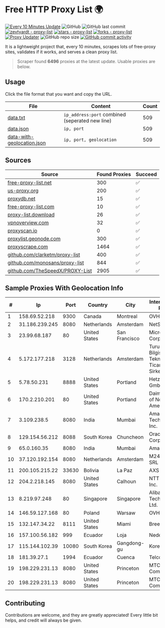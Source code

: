 
# Free HTTP Proxy List 🌍

[![Every 10 Minutes Update](https://github.com/mertguvencli/http-proxy-list/actions/workflows/main.yml/badge.svg?branch=main)](https://github.com/mertguvencli/http-proxy-list/actions/workflows/main.yml)
![GitHub](https://img.shields.io/github/license/mertguvencli/http-proxy-list)
![GitHub last commit](https://img.shields.io/github/last-commit/mertguvencli/http-proxy-list)
[![zevtyardt - proxy-list](https://img.shields.io/static/v1?label=zevtyardt&message=proxy-list&color=blue&logo=github)](https://github.com/zevtyardt/proxy-list "Go to GitHub repo")
[![stars - proxy-list](https://img.shields.io/github/stars/zevtyardt/proxy-list?style=social)](https://github.com/zevtyardt/proxy-list)
[![forks - proxy-list](https://img.shields.io/github/forks/zevtyardt/proxy-list?style=social)](https://github.com/zevtyardt/proxy-list)
[![Proxy Updater](https://github.com/zevtyardt/proxy-list/workflows/Proxy%20Updater/badge.svg)](https://github.com/zevtyardt/proxy-list/actions?query=workflow:"Proxy+Updater")
![GitHub repo size](https://img.shields.io/github/repo-size/zevtyardt/proxy-list)
[![GitHub commit activity](https://img.shields.io/github/commit-activity/m/zevtyardt/proxy-list?logo=commits)](https://github.com/zevtyardt/proxy-list/commits/main)

It is a lightweight project that, every 10 minutes, scrapes lots of free-proxy sites, validates if it works, and serves a clean proxy list.

> Scraper found **6496** proxies at the latest update. Usable proxies are below.

## Usage

Click the file format that you want and copy the URL.

|File|Content|Count|
|----|-------|-----|
|[data.txt](https://raw.githubusercontent.com/mertguvencli/http-proxy-list/main/proxy-list/data.txt)|`ip_address:port` combined (seperated new line)|509|
|[data.json](https://raw.githubusercontent.com/mertguvencli/http-proxy-list/main/proxy-list/data.json)|`ip, port`|509|
|[data-with-geolocation.json](https://raw.githubusercontent.com/mertguvencli/http-proxy-list/main/proxy-list/data-with-geolocation.json)|`ip, port, geolocation`|509|

## Sources

|Source|Found Proxies|Succeed|
|------|-------------|-------|
|[free-proxy-list.net](https://free-proxy-list.net)|300|✅|
|[us-proxy.org](https://www.us-proxy.org)|200|✅|
|[proxydb.net](http://proxydb.net)|15|✅|
|[free-proxy-list.com](https://free-proxy-list.com/?page=&port=&type%5B%5D=http&type%5B%5D=https&up_time=0&search=Search)|10|✅|
|[proxy-list.download](https://www.proxy-list.download/HTTP)|26|✅|
|[vpnoverview.com](https://vpnoverview.com/privacy/anonymous-browsing/free-proxy-servers)|32|✅|
|[proxyscan.io](https://www.proxyscan.io)|0|✅|
|[proxylist.geonode.com](https://proxylist.geonode.com/api/proxy-list?limit=300&page=1&sort_by=lastChecked&sort_type=desc&protocols=http,https)|300|✅|
|[proxyscrape.com](https://api.proxyscrape.com/v2/?request=displayproxies&protocol=http&timeout=10000&country=all&ssl=all&anonymity=all)|1464|✅|
|[github.com/clarketm/proxy-list](https://raw.githubusercontent.com/clarketm/proxy-list/master/proxy-list-raw.txt)|400|✅|
|[github.com/monosans/proxy-list](https://raw.githubusercontent.com/monosans/proxy-list/main/proxies/http.txt)|844|✅|
|[github.com/TheSpeedX/PROXY-List](https://raw.githubusercontent.com/TheSpeedX/PROXY-List/master/http.txt)|2905|✅|


## Sample Proxies With Geolocation Info

|#|Ip|Port|Country|City|Internet Service Provider|
|-|--|----|-------|----|-------------------------|
|1|158.69.52.218|9300|Canada|Montreal|OVH SAS|
|2|31.186.239.245|8080|Netherlands|Amsterdam|NetSkope Inc|
|3|23.99.68.187|80|United States|San Francisco|Microsoft Corporation|
|4|5.172.177.218|3128|Netherlands|Amsterdam|Turunc Smart Bilgisayar Teknoloji Ve Dis Ticaret Limited Sirketi|
|5|5.78.50.231|8888|United States|Portland|Hetzner Online GmbH|
|6|170.2.210.201|80|United States|Portland|Daimler Trucks of North America LLC|
|7|3.109.238.5|8080|India|Mumbai|Amazon Technologies Inc.|
|8|129.154.56.212|8088|South Korea|Chuncheon|Oracle Corporation|
|9|65.0.160.35|8080|India|Mumbai|Amazon.com|
|10|37.120.192.154|8080|Netherlands|Amsterdam|M247 Europe SRL|
|11|200.105.215.22|33630|Bolivia|La Paz|AXS Bolivia S. A.|
|12|204.2.218.145|8080|United States|Calhoun|NTT America, Inc.|
|13|8.219.97.248|80|Singapore|Singapore|Alibaba (US) Technology Co., Ltd.|
|14|146.59.127.168|80|Poland|Warsaw|OVH SAS|
|15|132.147.34.22|8111|United States|Miami|Breezeline|
|16|157.100.56.182|999|Ecuador|Loja|Nedetel S.A.|
|17|115.144.102.39|10080|South Korea|Gangdong-gu|Korea Telecom|
|18|181.39.27.1|1994|Ecuador|Cuenca|Telconet S.A|
|19|198.229.231.13|8080|United States|Princeton|MTCO Communications|
|20|198.229.231.13|8080|United States|Princeton|MTCO Communications|



## Contributing

Contributions are welcome, and they are greatly appreciated! Every
little bit helps, and credit will always be given.

